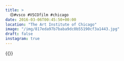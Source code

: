 ```yaml
---
title: >
  😣#vsco #VSCOfilm #chicago
date: 2016-03-06T00:45:50+00:00
location: "The Art Institute of Chicago"
image: "/img/817eda97b7baba9dc0b55190cf3a1443.jpg"
draft: false
instagram: true
---
```


{{<photo src="/img/817eda97b7baba9dc0b55190cf3a1443.jpg">}}
